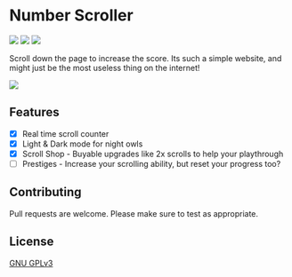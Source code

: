 # Number Scroller
<a href="
https://numberscroller.com"><img src="https://img.shields.io/badge/View%20Live%20Site-4078c0"></a>
<a href="https://github.com/kieranperk/Number-Scroller/stargazers"><img src="https://img.shields.io/github/stars/kieranperk/Number-Scroller?color=2d2d2d"></a>
<a><img src="https://img.shields.io/github/contributors/kieranperk/Number-Scroller?color=2d2d2d"></a>

Scroll down the page to increase the score. Its such a simple website, and might just be the most useless thing on the internet!

<img src="https://raw.githubusercontent.com/kieranperk/Number-Scroller/main/images/card.png">

## Features
- [x] Real time scroll counter
- [x] Light & Dark mode for night owls
- [x] Scroll Shop - Buyable upgrades like 2x scrolls to help your playthrough
- [ ] Prestiges - Increase your scrolling ability, but reset your progress too?
## Contributing
Pull requests are welcome.
Please make sure to test as appropriate.

## License
[GNU GPLv3](https://choosealicense.com/licenses/gpl-3.0/)
